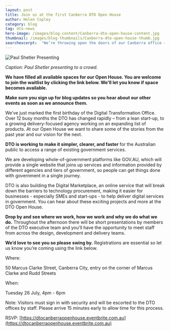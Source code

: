 ```yaml
---
layout: post
title: Join us at the first Canberra DTO Open House
author: Helen Copley
category: blog
tag: dto-news
hero-image: /images/blog-content/Canberra-dto-open-house-content.jpg
thumbnail: /images/blog-thumbnails/Canberra-dto-open-house-thumb.jpg
searchexcerpt:  "We’re throwing open the doors of our Canberra office – come on in!" 
---
```


![Paul Shetler Presenting]({{site.url}}{{page.hero-image}})

*Caption: Paul Shetler presenting to a crowd.*

**We have filled all available spaces for our Open House. You are welcome to join the waitlist by clicking the link below. We'll let you know if space becomes available.**

**Make sure you sign up for blog updates so you hear about our other events as soon as we announce them.**

We’ve just marked the first birthday of the Digital Transformation Office. Over 12 busy months the DTO has changed rapidly – from a lean start-up, to a growing delivery-focused agency working on an expanding list of products. At our Open House we want to share some of the stories from the past year and our vision for the next. 

**DTO is working to make it simpler, clearer, and faster** for the Australian public to access a range of existing government services. 

We are developing whole-of-government platforms like GOV.AU, which will provide a single website that joins up services and information provided by different agencies and tiers of government, so people can get things done with government in a single journey. 

DTO is also building the Digital Marketplace, an online service that will break down the barriers to technology procurement, making it easier for businesses - especially SMEs and start-ups - to help deliver digital services in government. You can hear about these exciting projects and more at the DTO Open House.

**Drop by and see where we work, how we work and why we do what we do.** Throughout the afternoon there will be short presentations by members of the DTO executive team and you’ll have the opportunity to meet staff from across the design, development and delivery teams.

**We’d love to see you so please swing by.**   Registrations are essential so let us know you’re coming using the link below.

Where: 

50 Marcus Clarke Street, Canberra City, entry on the corner of Marcus Clarke and Rudd Streets

When: 

Tuesday 26 July, 4pm - 6pm

Note: Visitors must sign in with security and will be escorted to the DTO offices by staff.  Please arrive 15 minutes early to allow time for this process.

RSVP: [https://dtocanberraopenhouse.eventbrite.com.au](https://dtocanberraopenhouse.eventbrite.com.au) 
